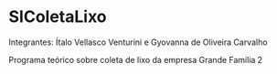 # SIColetaLixo

Integrantes: Ítalo Vellasco Venturini e Gyovanna de Oliveira Carvalho

Programa teórico sobre coleta de lixo da empresa Grande Família 2
